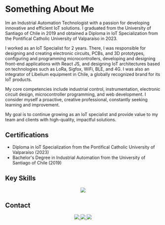 # Something About Me

Im an Industrial Automation Technologist with a passion for developing innovative and efficient IoT solutions. I graduated from the University of Santiago of Chile in 2019 and obtained a Diploma in IoT Specialization from the Pontifical Catholic University of Valparaíso in 2023.

I worked as an IoT Specialist for 2 years. There, I was responsible for designing and creating electronic circuits, PCBs, and 3D prototypes, configuring and programming microcontrollers, developing and designing front-end applications with React JS, and designing IoT architectures based on technologies such as LoRa, Sigfox, WiFi, BLE, and 4G. I was also an integrator of Libelium equipment in Chile, a globally recognized brand for its IoT products.

My core competencies include industrial control, instrumentation, electronic circuit design, microcontroller programming, and web development. I consider myself a proactive, creative professional, constantly seeking learning and improvement.

My goal is to continue growing as an IoT specialist and provide value to my team and clients with high-quality, impactful solutions.

## Certifications
- Diploma in IoT Specialization from the Pontifical Catholic University of Valparaíso (2023)
- Bachelor's Degree in Industrial Automation from the University of Santiago of Chile (2019)

## Key Skills
<p align="center">
  <a href="https://skillicons.dev">
    <img src="https://skillicons.dev/icons?i=c,cpp,py,js,ts,html,css,mysql,angular,react,tailwind,bootstrap,nodejs,ubuntu,windows,vscode,arduino,raspberrypi,aws,grafana,autocad,git,postman,figma&theme=light&perline=8" />
  </a>
</p>

## Contact
<div align="center">
  <a href="mailto:Francisco.cornejo.c@usach.cl">
    <img src="https://skillicons.dev/icons?i=gmail&theme=light" />
  </a>
  <a href="https://www.linkedin.com/in/francisco-cornejo-contreras-281ab12b5/">
    <img src="https://skillicons.dev/icons?i=linkedin&theme=light" />
  </a>
  <a href="https://github.com/LokiHxC">
    <img src="https://skillicons.dev/icons?i=github&theme=light" />
  </a>
</div>
